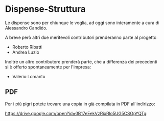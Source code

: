 # Dispense-Struttura

Le dispense sono per chiunque le voglia, ad oggi sono interamente a cura di Alessandro Candido.

A breve però altri due meritevoli contributori prenderanno parte al progetto:

- Roberto Ribatti
- Andrea Luzio

Inoltre un altro contributore prenderà parte, che a differenza dei precedenti si è offerto spontaneamente per l'impresa:

- Valerio Lomanto

## PDF

Per i più pigri potete trovare una copia in già compilata in PDF all'indirizzo:

https://drive.google.com/open?id=0B17eEekVzRixRlo5UG5CSGpYQTg
